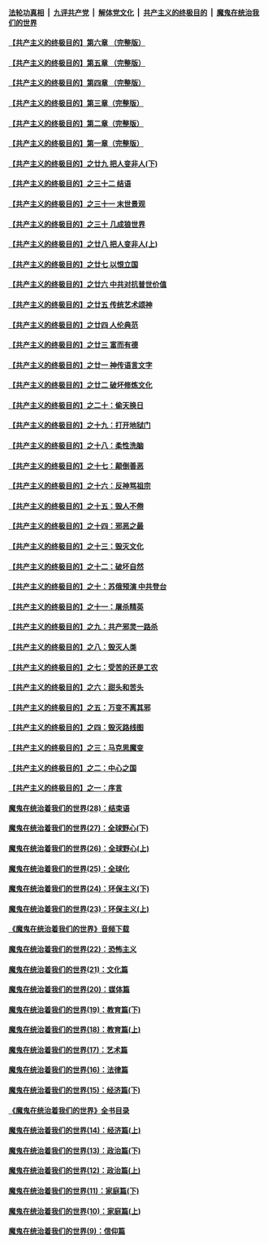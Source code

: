 ####  [法轮功真相](../../../../basic/blob/master/README.md?t=01241201) &nbsp;|&nbsp; [九评共产党](../../../../9ping.md/blob/master/README.md?t=01241201) &nbsp;|&nbsp; [解体党文化](../../../../jtdwh.md/blob/master/README.md?t=01241201)  &nbsp;|&nbsp; [共产主义的终极目的](../../../../gczydzjmd.md/blob/master/README.md?t=01241201) &nbsp;|&nbsp; [魔鬼在统治我们的世界](../../../../mgztzwmdsj.md/blob/master/README.md?t=01241201) 

#### [【共产主义的终极目的】第六章 （完整版）](../pages/nsc422/n11428913.md?t=01241201) 

#### [【共产主义的终极目的】第五章 （完整版）](../pages/nsc422/n11428912.md?t=01241201) 

#### [【共产主义的终极目的】第四章 （完整版）](../pages/nsc422/n11428907.md?t=01241201) 

#### [【共产主义的终极目的】第三章（完整版）](../pages/nsc422/n11428848.md?t=01241201) 

#### [【共产主义的终极目的】第二章（完整版）](../pages/nsc422/n11428831.md?t=01241201) 

#### [【共产主义的终极目的】第一章（完整版）](../pages/nsc422/n11417651.md?t=01241201) 

#### [【共产主义的终极目的】之廿九 把人变非人(下)](../pages/nsc422/n11344140.md?t=01241201) 

#### [【共产主义的终极目的】之三十二 结语](../pages/nsc422/n11360535.md?t=01241201) 

#### [【共产主义的终极目的】之三十一 末世景观](../pages/nsc422/n11351129.md?t=01241201) 

#### [【共产主义的终极目的】之三十 几成狼世界](../pages/nsc422/n11348280.md?t=01241201) 

#### [【共产主义的终极目的】之廿八 把人变非人(上)](../pages/nsc422/n11340492.md?t=01241201) 

#### [【共产主义的终极目的】之廿七 以恨立国](../pages/nsc422/n11336944.md?t=01241201) 

#### [【共产主义的终极目的】之廿六 中共对抗普世价值](../pages/nsc422/n11324785.md?t=01241201) 

#### [【共产主义的终极目的】之廿五 传统艺术颂神](../pages/nsc422/n11296396.md?t=01241201) 

#### [【共产主义的终极目的】之廿四 人伦典范](../pages/nsc422/n11296397.md?t=01241201) 

#### [【共产主义的终极目的】之廿三 富而有德](../pages/nsc422/n11283598.md?t=01241201) 

#### [【共产主义的终极目的】之廿一 神传语言文字](../pages/nsc422/n11263265.md?t=01241201) 

#### [【共产主义的终极目的】之廿二 破坏修炼文化](../pages/nsc422/n11245728.md?t=01241201) 

#### [【共产主义的终极目的】之二十：偷天换日](../pages/nsc422/n11238846.md?t=01241201) 

#### [【共产主义的终极目的】之十九：打开地狱门](../pages/nsc422/n11206376.md?t=01241201) 

#### [【共产主义的终极目的】之十八：柔性洗脑](../pages/nsc422/n11199994.md?t=01241201) 

#### [【共产主义的终极目的】之十七：颠倒善恶](../pages/nsc422/n11179782.md?t=01241201) 

#### [【共产主义的终极目的】之十六：反神骂祖宗](../pages/nsc422/n11166798.md?t=01241201) 

#### [【共产主义的终极目的】之十五：毁人不倦](../pages/nsc422/n11166792.md?t=01241201) 

#### [【共产主义的终极目的】之十四：邪恶之最](../pages/nsc422/n11150249.md?t=01241201) 

#### [【共产主义的终极目的】之十三：毁灭文化](../pages/nsc422/n11135227.md?t=01241201) 

#### [【共产主义的终极目的】之十二：破坏自然](../pages/nsc422/n11135214.md?t=01241201) 

#### [【共产主义的终极目的】之十：苏俄预演 中共登台](../pages/nsc422/n11118424.md?t=01241201) 

#### [【共产主义的终极目的】之十一：屠杀精英](../pages/nsc422/n11118442.md?t=01241201) 

#### [【共产主义的终极目的】之九：共产邪灵一路杀](../pages/nsc422/n11114139.md?t=01241201) 

#### [【共产主义的终极目的】之八：毁灭人类](../pages/nsc422/n11108503.md?t=01241201) 

#### [【共产主义的终极目的】之七：受苦的还是工农](../pages/nsc422/n11101809.md?t=01241201) 

#### [【共产主义的终极目的】之六：甜头和苦头](../pages/nsc422/n11096971.md?t=01241201) 

#### [【共产主义的终极目的】之五：万变不离其邪](../pages/nsc422/n11091285.md?t=01241201) 

#### [【共产主义的终极目的】之四：毁灭路线图](../pages/nsc422/n11086284.md?t=01241201) 

#### [【共产主义的终极目的】之三：马克思魔变](../pages/nsc422/n11061941.md?t=01241201) 

#### [【共产主义的终极目的】之二：中心之国](../pages/nsc422/n11047728.md?t=01241201) 

#### [【共产主义的终极目的】之一：序言](../pages/nsc422/n11086077.md?t=01241201) 

#### [魔鬼在统治着我们的世界(28)：结束语](../pages/nsc422/n10936246.md?t=01241201) 

#### [魔鬼在统治着我们的世界(27)：全球野心(下)](../pages/nsc422/n10928319.md?t=01241201) 

#### [魔鬼在统治着我们的世界(26)：全球野心(上)](../pages/nsc422/n10900318.md?t=01241201) 

#### [魔鬼在统治着我们的世界(25)：全球化](../pages/nsc422/n10788205.md?t=01241201) 

#### [魔鬼在统治着我们的世界(24)：环保主义(下)](../pages/nsc422/n10695307.md?t=01241201) 

#### [魔鬼在统治着我们的世界(23)：环保主义(上)](../pages/nsc422/n10688613.md?t=01241201) 

#### [《魔鬼在统治着我们的世界》音频下载](../pages/nsc422/n10635553.md?t=01241201) 

#### [魔鬼在统治着我们的世界(22)：恐怖主义](../pages/nsc422/n10614727.md?t=01241201) 

#### [魔鬼在统治着我们的世界(21)：文化篇](../pages/nsc422/n10597706.md?t=01241201) 

#### [魔鬼在统治着我们的世界(20)：媒体篇](../pages/nsc422/n10586579.md?t=01241201) 

#### [魔鬼在统治着我们的世界(19)：教育篇(下)](../pages/nsc422/n10564808.md?t=01241201) 

#### [魔鬼在统治着我们的世界(18)：教育篇(上)](../pages/nsc422/n10526970.md?t=01241201) 

#### [魔鬼在统治着我们的世界(17)：艺术篇](../pages/nsc422/n10499093.md?t=01241201) 

#### [魔鬼在统治着我们的世界(16)：法律篇](../pages/nsc422/n10485969.md?t=01241201) 

#### [魔鬼在统治着我们的世界(15)：经济篇(下)](../pages/nsc422/n10469975.md?t=01241201) 

#### [《魔鬼在统治着我们的世界》全书目录](../pages/nsc422/n10464261.md?t=01241201) 

#### [魔鬼在统治着我们的世界(14)：经济篇(上)](../pages/nsc422/n10457370.md?t=01241201) 

#### [魔鬼在统治着我们的世界(13)：政治篇(下)](../pages/nsc422/n10448270.md?t=01241201) 

#### [魔鬼在统治着我们的世界(12)：政治篇(上)](../pages/nsc422/n10444576.md?t=01241201) 

#### [魔鬼在统治着我们的世界(11)：家庭篇(下)](../pages/nsc422/n10440961.md?t=01241201) 

#### [魔鬼在统治着我们的世界(10)：家庭篇(上)](../pages/nsc422/n10435448.md?t=01241201) 

#### [魔鬼在统治着我们的世界(9)：信仰篇](../pages/nsc422/n10432159.md?t=01241201) 

